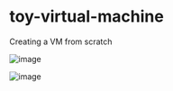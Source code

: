 # toy-virtual-machine
Creating a VM from scratch

![image](https://github.com/user-attachments/assets/106cc476-b3b4-4012-84d2-dfd66bec8a72)


![image](https://github.com/user-attachments/assets/505ddc60-2ddb-4f13-9024-fe088c964025)

